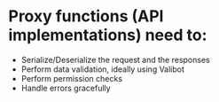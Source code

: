 # Proxy functions (API implementations) need to:

* Serialize/Deserialize the request and the responses
* Perform data validation, ideally using Valibot
* Perform permission checks
* Handle errors gracefully